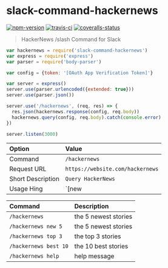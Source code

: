 

# slack-command-hackernews

[![npm-version]][npm] [![travis-ci]][travis] [![coveralls-status]][coveralls]

> HackerNews /slash Command for Slack

```js
var hackernews = require('slack-command-hackernews')
var express = require('express')
var parser = require('body-parser')

var config = {token: '[OAuth App Verification Token]'}

var server = express()
server.use(parser.urlencoded({extended: true}))
server.use(parser.json())

server.use('/hackernews', (req, res) => {
  res.json(hackernews.response(config, req.body))
  hackernews.query(config, req.body).catch(console.error)
})

server.listen(3000)
```

Option                | Value
:--                   | :--
Command               | `/hackernews`
Request URL           | `https://website.com/hackernews`
Short Description     | `Query HackerNews`
Usage Hing            | `[new|top|best] [count]`


Command               | Description
:--                   | :--
`/hackernews`         | the 5 newest stories
`/hackernews new 5`   | the 5 newest stories
`/hackernews top 3`   | the top 3 stories
`/hackernews best 10` | the 10 best stories
`/hackernews help`    | help message


  [npm-version]: https://img.shields.io/npm/v/slack-command-hackernews.svg?style=flat-square (NPM Package Version)
  [travis-ci]: https://img.shields.io/travis/simov/slack-command-hackernews/master.svg?style=flat-square (Build Status - Travis CI)
  [coveralls-status]: https://img.shields.io/coveralls/simov/slack-command-hackernews.svg?style=flat-square (Test Coverage - Coveralls)

  [npm]: https://www.npmjs.com/package/slack-command-hackernews
  [travis]: https://travis-ci.org/simov/slack-command-hackernews
  [coveralls]: https://coveralls.io/github/simov/slack-command-hackernews
